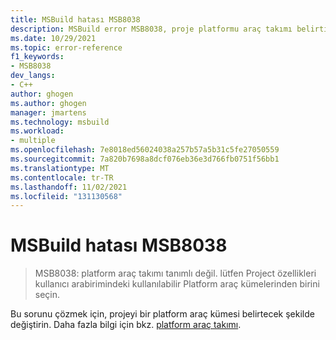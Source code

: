 ```yaml
---
title: MSBuild hatası MSB8038
description: MSBuild error MSB8038, proje platformu araç takımı belirtilmediğinde oluşur.
ms.date: 10/29/2021
ms.topic: error-reference
f1_keywords:
- MSB8038
dev_langs:
- C++
author: ghogen
ms.author: ghogen
manager: jmartens
ms.technology: msbuild
ms.workload:
- multiple
ms.openlocfilehash: 7e8018ed56024038a257b57a5b31c5fe27050559
ms.sourcegitcommit: 7a820b7698a8dcf076eb36e3d766fb0751f56bb1
ms.translationtype: MT
ms.contentlocale: tr-TR
ms.lasthandoff: 11/02/2021
ms.locfileid: "131130568"
---
```

# <a name="msbuild-error-msb8038"></a>MSBuild hatası MSB8038

> MSB8038: platform araç takımı tanımlı değil. lütfen Project özellikleri kullanıcı arabirimindeki kullanılabilir Platform araç kümelerinden birini seçin.

Bu sorunu çözmek için, projeyi bir platform araç kümesi belirtecek şekilde değiştirin. Daha fazla bilgi için bkz. [platform araç takımı](/cpp/build/reference/general-property-page-project#platform-toolset).
